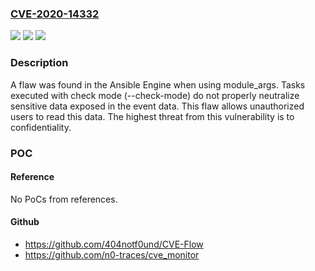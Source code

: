 ### [CVE-2020-14332](https://cve.mitre.org/cgi-bin/cvename.cgi?name=CVE-2020-14332)
![](https://img.shields.io/static/v1?label=Product&message=Ansible&color=blue)
![](https://img.shields.io/static/v1?label=Version&message=n%2Fa&color=blue)
![](https://img.shields.io/static/v1?label=Vulnerability&message=CWE-117&color=brighgreen)

### Description

A flaw was found in the Ansible Engine when using module_args. Tasks executed with check mode (--check-mode) do not properly neutralize sensitive data exposed in the event data. This flaw allows unauthorized users to read this data. The highest threat from this vulnerability is to confidentiality.

### POC

#### Reference
No PoCs from references.

#### Github
- https://github.com/404notf0und/CVE-Flow
- https://github.com/n0-traces/cve_monitor

